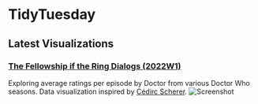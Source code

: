 # TidyTuesday

## Latest Visualizations

### **[The Fellowship if the Ring Dialogs (2022W1)](2021/W48)**
Exploring average ratings per episode by Doctor from various Doctor Who seasons. Data visualization inspired by [Cédirc Scherer](https://www.kaggle.com/paultimothymooney/lord-of-the-rings-data/version/1?select=lotr_scripts.csv).
![Screenshot](blob/main/2022/W1/LOTR_dialogs.png)
